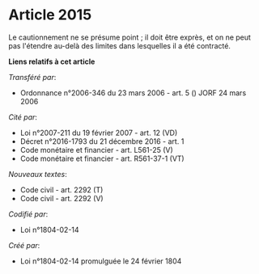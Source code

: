# Article 2015

Le cautionnement ne se présume point ; il doit être exprès, et on ne peut pas l'étendre au-delà des limites dans lesquelles
il a été contracté.

**Liens relatifs à cet article**

_Transféré par_:

  - Ordonnance n°2006-346 du 23 mars 2006 - art. 5 () JORF 24 mars 2006

_Cité par_:

  - Loi n°2007-211 du 19 février 2007 - art. 12 (VD)
  - Décret n°2016-1793 du 21 décembre 2016 - art. 1
  - Code monétaire et financier - art. L561-25 (V)
  - Code monétaire et financier - art. R561-37-1 (VT)

_Nouveaux textes_:

  - Code civil - art. 2292 (T)
  - Code civil - art. 2292 (V)

_Codifié par_:

  - Loi n°1804-02-14

_Créé par_:

  - Loi n°1804-02-14 promulguée le 24 février 1804
